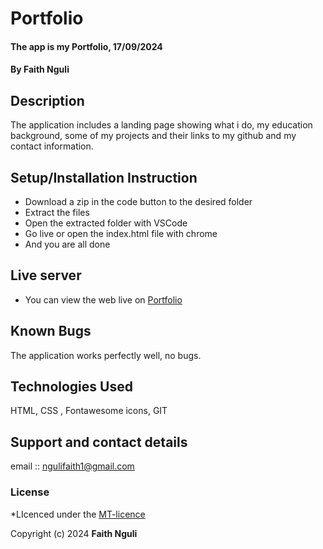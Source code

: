 # Portfolio
#### The app is my Portfolio, 17/09/2024
#### **By Faith Nguli**
## Description
The application includes a  landing page showing what i do, my education background, some of my projects and their links to my github  and my contact information.

## Setup/Installation Instruction
* Download a zip in the code button to the desired folder
* Extract the files
* Open the extracted folder with VSCode
* Go live or open the index.html file with chrome
* And you are all done

## Live server
* You can view the web live on [Portfolio](https://cutie-sudo.github.io/Portfolio.github.io/)

## Known Bugs
The application works perfectly well, no bugs.

## Technologies Used
HTML, CSS , Fontawesome icons, GIT

## Support and contact details
email :: ngulifaith1@gmail.com

### License
*LIcenced under the [MT-licence](https://github.com/cutie-sudo/Portfolio.github.io/blob/main/LICENSE.md*)

Copyright (c) 2024 **Faith Nguli**

